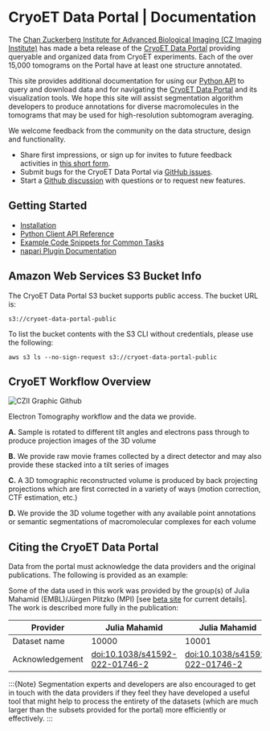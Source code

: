 # CryoET Data Portal | Documentation

The [Chan Zuckerberg Institute for Advanced Biological Imaging (CZ Imaging Institute)](https://www.czimaginginstitute.org/) has made a beta release of the [CryoET Data Portal](https://cryoetdataportal.czscience.com) providing queryable and organized data from CryoET experiments. Each of the over 15,000 tomograms on the Portal have at least one structure annotated.

This site provides additional documentation for using our [Python API](https://chanzuckerberg.github.io/cryoet-data-portal/python-api.html) to query and download data and for navigating the [CryoET Data Portal](https://cryoetdataportal.czscience.com) and its visualization tools. We hope this site will assist segmentation algorithm developers to produce annotations for diverse macromolecules in the tomograms that may be used for high-resolution subtomogram averaging.

We welcome feedback from the community on the data structure, design and functionality. 
- Share first impressions, or sign up for invites to future feedback activities in [this short form](https://airtable.com/apppmytRJXoXYTO9w/shrjmV9knAC7E7VVM?prefill_Event=P1BannerF&hide_Event=true). 
- Submit bugs for the CryoET Data Portal via [GitHub issues](https://github.com/chanzuckerberg/cryoet-data-portal/issues/new?assignees=&labels=bug&projects=&template=bug.md&title=).
- Start a [Github discussion](https://github.com/chanzuckerberg/cryoet-data-portal/discussions/new/choose) with questions or to request new features.

## Getting Started

- [Installation](https://chanzuckerberg.github.io/cryoet-data-portal/cryoet_data_portal_docsite_quick_start.html)
- [Python Client API Reference](https://chanzuckerberg.github.io/cryoet-data-portal/python-api.html)
- [Example Code Snippets for Common Tasks](https://chanzuckerberg.github.io/cryoet-data-portal/cryoet_data_portal_docsite_examples.html)
- [napari Plugin Documentation](https://chanzuckerberg.github.io/cryoet-data-portal/cryoet_data_portal_docsite_napari.html)

## Amazon Web Services S3 Bucket Info

The CryoET Data Portal S3 bucket supports public access. The bucket URL is:

```
s3://cryoet-data-portal-public
```

To list the bucket contents with the S3 CLI without credentials, please use the following:

```
aws s3 ls --no-sign-request s3://cryoet-data-portal-public
```

## CryoET Workflow Overview

![CZII Graphic Github](https://github.com/chanzuckerberg/cryoet-data-portal/assets/100323416/dc425098-d949-479f-b2f2-325f1c944784)

Electron Tomography workflow and the data we provide.

**A.** Sample is rotated to different tilt angles and electrons pass through to produce projection images of the 3D volume

**B.** We provide raw movie frames collected by a direct detector and may also provide these stacked into a tilt series of images

**C.** A 3D tomographic reconstructed volume is produced by back projecting projections which are first corrected in a variety of ways (motion correction, CTF estimation, etc.)

**D.** We provide the 3D volume together with any available point annotations or semantic segmentations of macromolecular complexes for each volume

## Citing the CryoET Data Portal

Data from the portal must acknowledge the data providers and the original publications. The following is provided as an example:

Some of the data used in this work was provided by the group(s) of Julia Mahamid (EMBL)/Jürgen Plitzko (MPI) [see [beta site](https://cryoetdataportal.czscience.com) for current details]. The work is described more fully in the publication:

| Provider | Julia Mahamid | Julia Mahamid | Jürgen Plitzko |
| ----------- | ----------- | ----------- | ----------- |
| Dataset name | 10000 | 10001 | 10004 |
| Acknowledgement | [doi:10.1038/s41592-022-01746-2](http://doi.org/doi:10.1038/s41592-022-01746-2) | [doi:10.1038/s41592-022-01746-2](http://doi.org/doi:10.1038/s41592-022-01746-2) | [doi:10.1101/2023.04.28.538734](https://www.biorxiv.org/content/10.1101/2023.04.28.538734v1) |

:::{Note}
Segmentation experts and developers are also encouraged to get in touch with the data providers if they feel they have developed a useful tool that might help to process the entirety of the datasets (which are much larger than the subsets provided for the portal) more efficiently or effectively.
:::
